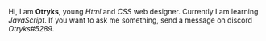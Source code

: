 Hi, I am **Otryks**, young *Html* and *CSS* web designer. Currently I am learning *JavaScript*. If you want to ask me something, send a message on discord *Otryks#5289*.

<!---
Otryks/Otryks is a ✨ special ✨ repository because its `README.md` (this file) appears on your GitHub profile.
You can click the Preview link to take a look at your changes.
--->
